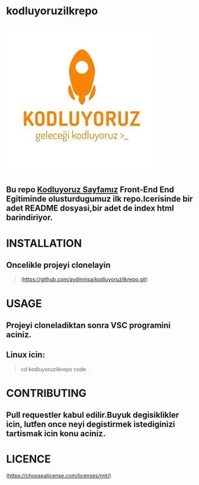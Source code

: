 # kodluyoruzilkrepo

![Kodluyoruz Logo](https://raw.githubusercontent.com/Kodluyoruz/taskforce/git/git/markdown-nedir-nasil-kullaniriz-/figures/kodluyoruz_logo.jpg)
## Bu repo [Kodluyoruz Sayfamız](https://www.kodluyoruz.org/) Front-End End Egitiminde olusturdugumuz ilk repo.Icerisinde bir adet README dosyasi,bir adet de index html barindiriyor.

# INSTALLATION

## Oncelikle projeyi clonelayin

>(https://github.com/aydinnisa/kodluyoruzilkrepo.git)

# USAGE

## Projeyi cloneladiktan sonra VSC programini aciniz.

## Linux icin:
>cd kodluyoruzilkrepo
 code . 
# CONTRIBUTING

## Pull requestler kabul edilir.Buyuk degisiklikler icin, lutfen once neyi degistirmek istediginizi tartismak icin konu aciniz.

# LICENCE

(https://choosealicense.com/licenses/mit/)

